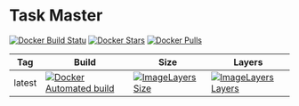 # Task Master

[![Docker Build Statu](https://img.shields.io/docker/build/timgreen/task-master.svg)](https://hub.docker.com/r/timgreen/task-master/) [![Docker Stars](https://img.shields.io/docker/stars/timgreen/task-master.svg)](https://hub.docker.com/r/timgreen/task-master/) [![Docker Pulls](https://img.shields.io/docker/pulls/timgreen/task-master.svg)](https://hub.docker.com/r/timgreen/task-master/)

| Tag    | Build                  | Size             | Layers             |
| ------ | ---------------------- | ---------------- | ------------------ |
| latest | [![Docker Automated build](https://img.shields.io/docker/automated/timgreen/task-master.svg)](https://hub.docker.com/r/timgreen/task-master/) | [![ImageLayers Size](https://img.shields.io/imagelayers/image-size/timgreen/task-master/latest.svg)](https://hub.docker.com/r/timgreen/task-master/) | [![ImageLayers Layers](https://img.shields.io/imagelayers/layers/timgreen/task-master/latest.svg)](https://hub.docker.com/r/timgreen/task-master/) |
